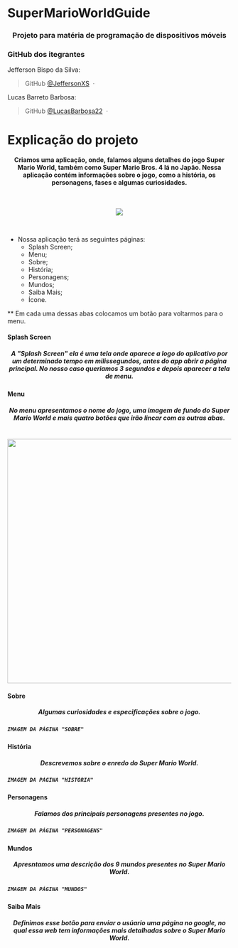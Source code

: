 # SuperMarioWorldGuide
<h3 align = "center">Projeto para matéria de programação de dispositivos móveis </a></h3>

### GitHub dos itegrantes

Jefferson Bispo da Silva:
> GitHub [@JeffersonXS](https://github.com/JeffersonXS) &nbsp;&middot;&nbsp;

Lucas Barreto Barbosa:
> GitHub [@LucasBarbosa22](https://github.com/LucasBarbosa22) &nbsp;&middot;&nbsp;

# Explicação do projeto

<h4 align = "center">
  Criamos uma aplicação, onde, falamos alguns detalhes do jogo Super Mario World, também como Super Mario Bros. 4 lá no Japão. 
  Nessa aplicação contém informações sobre o jogo, como a história, os personagens, fases e algumas curiosidades.
</a></h4>

<br>
<p align="center"><img src="https://github.com/LucasBarbosa22/SuperMarioWorldGuide/assets/101645699/48b253f0-1a8d-4734-9366-a49072def0d5.gif"/></p>
<br>

* Nossa aplicação terá as seguintes páginas:
  - Splash Screen;
  - Menu;
  - Sobre;
  - História;
  - Personagens; 
  - Mundos;
  - Saiba Mais;
  - Ícone.
 
** Em cada uma dessas abas colocamos um botão para voltarmos para o menu. 

#### Splash Screen
<h5 align = "center">
A "Splash Screen" ela é uma tela onde aparece a logo do aplicativo por um determinado tempo em milissegundos, antes do app abrir a página principal. No nosso caso queriamos 3 segundos e depois aparecer a tela de menu.
</a><h5>

#### Menu
<h5 align = "center">
No menu apresentamos o nome do jogo, uma imagem de fundo do Super Mario World e mais quatro botões que irão lincar com as outras abas.
</a><h5>
  
<h1 align="center">
     <a><img src="https://github.com/LucasBarbosa22/SuperMarioWorldGuide/assets/101645699/516c9403-6ac8-4071-9056-35dbdce00f6e"  height ="550" </a>
     <br>
 </h1>
 
  
#### Sobre
<h5 align = "center">
Algumas curiosidades e especificações sobre o jogo.
</a><h5>
  
    IMAGEM DA PÁGINA "SOBRE"

#### História
<h5 align = "center">
Descrevemos sobre o enredo do Super Mario World.
</a><h5>
  
    IMAGEM DA PÁGINA "HISTÓRIA"

#### Personagens
<h5 align = "center">
Falamos dos principais personagens presentes no jogo.
</a><h5>
  
    IMAGEM DA PÁGINA "PERSONAGENS"

#### Mundos
<h5 align = "center">
Apresntamos uma descrição dos 9 mundos presentes no Super Mario World.
</a><h5>
  
    IMAGEM DA PÁGINA "MUNDOS"
  
#### Saiba Mais
<h5 align = "center">
Definimos esse botão para enviar o usúario uma página no google, no qual essa web tem informações mais detalhadas sobre o Super Mario World.
</a><h5>
